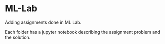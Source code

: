 # ML-Lab
Adding assignments done in ML Lab.

Each folder has a jupyter notebook describing the assignment problem and the solution.

